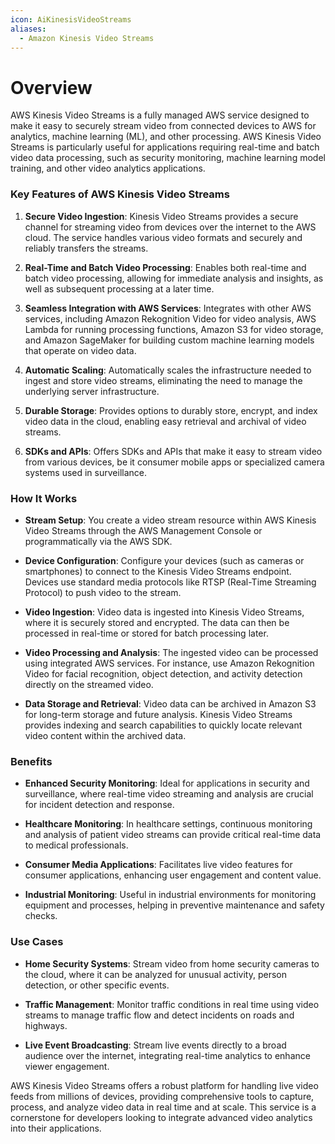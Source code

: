 ```yaml
---
icon: AiKinesisVideoStreams
aliases:
  - Amazon Kinesis Video Streams
---
```

# Overview

AWS Kinesis Video Streams is a fully managed AWS service designed to make it easy to securely stream video from connected devices to AWS for analytics, machine learning (ML), and other processing. AWS Kinesis Video Streams is particularly useful for applications requiring real-time and batch video data processing, such as security monitoring, machine learning model training, and other video analytics applications.

### Key Features of AWS Kinesis Video Streams

1. **Secure Video Ingestion**: Kinesis Video Streams provides a secure channel for streaming video from devices over the internet to the AWS cloud. The service handles various video formats and securely and reliably transfers the streams.
    
2. **Real-Time and Batch Video Processing**: Enables both real-time and batch video processing, allowing for immediate analysis and insights, as well as subsequent processing at a later time.
    
3. **Seamless Integration with AWS Services**: Integrates with other AWS services, including Amazon Rekognition Video for video analysis, AWS Lambda for running processing functions, Amazon S3 for video storage, and Amazon SageMaker for building custom machine learning models that operate on video data.
    
4. **Automatic Scaling**: Automatically scales the infrastructure needed to ingest and store video streams, eliminating the need to manage the underlying server infrastructure.
    
5. **Durable Storage**: Provides options to durably store, encrypt, and index video data in the cloud, enabling easy retrieval and archival of video streams.
    
6. **SDKs and APIs**: Offers SDKs and APIs that make it easy to stream video from various devices, be it consumer mobile apps or specialized camera systems used in surveillance.
    

### How It Works

- **Stream Setup**: You create a video stream resource within AWS Kinesis Video Streams through the AWS Management Console or programmatically via the AWS SDK.
    
- **Device Configuration**: Configure your devices (such as cameras or smartphones) to connect to the Kinesis Video Streams endpoint. Devices use standard media protocols like RTSP (Real-Time Streaming Protocol) to push video to the stream.
    
- **Video Ingestion**: Video data is ingested into Kinesis Video Streams, where it is securely stored and encrypted. The data can then be processed in real-time or stored for batch processing later.
    
- **Video Processing and Analysis**: The ingested video can be processed using integrated AWS services. For instance, use Amazon Rekognition Video for facial recognition, object detection, and activity detection directly on the streamed video.
    
- **Data Storage and Retrieval**: Video data can be archived in Amazon S3 for long-term storage and future analysis. Kinesis Video Streams provides indexing and search capabilities to quickly locate relevant video content within the archived data.
    

### Benefits

- **Enhanced Security Monitoring**: Ideal for applications in security and surveillance, where real-time video streaming and analysis are crucial for incident detection and response.
    
- **Healthcare Monitoring**: In healthcare settings, continuous monitoring and analysis of patient video streams can provide critical real-time data to medical professionals.
    
- **Consumer Media Applications**: Facilitates live video features for consumer applications, enhancing user engagement and content value.
    
- **Industrial Monitoring**: Useful in industrial environments for monitoring equipment and processes, helping in preventive maintenance and safety checks.
    

### Use Cases

- **Home Security Systems**: Stream video from home security cameras to the cloud, where it can be analyzed for unusual activity, person detection, or other specific events.
    
- **Traffic Management**: Monitor traffic conditions in real time using video streams to manage traffic flow and detect incidents on roads and highways.
    
- **Live Event Broadcasting**: Stream live events directly to a broad audience over the internet, integrating real-time analytics to enhance viewer engagement.
    

AWS Kinesis Video Streams offers a robust platform for handling live video feeds from millions of devices, providing comprehensive tools to capture, process, and analyze video data in real time and at scale. This service is a cornerstone for developers looking to integrate advanced video analytics into their applications.